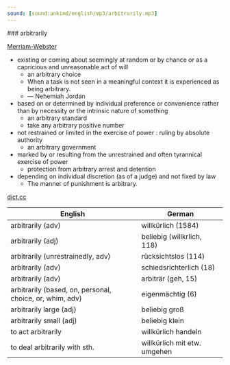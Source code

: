 ```yaml
---
sound: [sound:ankimd/english/mp3/arbitrarily.mp3]
---
```


\### arbitrarily

[Merriam-Webster](https://www.merriam-webster.com/dictionary/arbitrarily)

- existing or coming about seemingly at random or by chance or as a capricious and unreasonable act of will
    - an arbitrary choice
    - When a task is not seen in a meaningful context it is experienced as being arbitrary.
    - — Nehemiah Jordan
- based on or determined by individual preference or convenience rather than by necessity or the intrinsic nature of something
    - an arbitrary standard
    - take any arbitrary positive number
- not restrained or limited in the exercise of power : ruling by absolute authority
    - an arbitrary government
- marked by or resulting from the unrestrained and often tyrannical exercise of power
    - protection from arbitrary arrest and detention
- depending on individual discretion (as of a judge) and not fixed by law
    - The manner of punishment is arbitrary.

[dict.cc](https://www.dict.cc/arbitrarily)

| English        | German       |
| -------------- | ------------ |
| arbitrarily (adv) | willkürlich (1584) |
| arbitrarily (adj) | beliebig (willkrlich, 118) |
| arbitrarily (unrestrainedly, adv) | rücksichtslos (114) |
| arbitrarily (adv) | schiedsrichterlich (18) |
| arbitrarily (adv) | arbiträr (geh, 15) |
| arbitrarily (based, on, personal, choice, or, whim, adv) | eigenmächtig (6) |
| arbitrarily large (adj) | beliebig groß |
| arbitrarily small (adj) | beliebig klein |
| to act arbitrarily | willkürlich handeln |
| to deal arbitrarily with sth. | willkürlich mit etw. umgehen |
